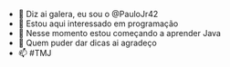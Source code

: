 - 👋 Diz ai galera, eu sou o @PauloJr42
- 👀 Estou aqui interessado em programação
- 🌱 Nesse momento estou começando a aprender Java
- 💞️ Quem puder dar dicas ai agradeço
- 📫 #TMJ

<!---
PauloJr42/PauloJr42 is a ✨ special ✨ repository because its `README.md` (this file) appears on your GitHub profile.
You can click the Preview link to take a look at your changes.
--->
